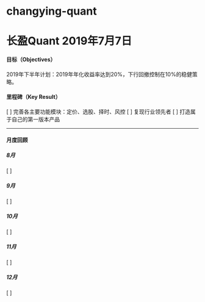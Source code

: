 # changying-quant
# 长盈Quant 2019年7月7日

#### 目标（Objectives）
2019年下半年计划：2019年年化收益率达到20%，下行回撤控制在10%的稳健策略。

#### 里程碑（Key Result）
[ ] 完善各主要功能模块：定价、选股、择时、风控
[ ] 复现行业领先者
[ ] 打造属于自己的第一版本产品

* * *
#### 月度回顾
##### 8月
[ ] 

##### 9月
[ ] 

##### 10月
[ ] 

##### 11月
[ ] 

##### 12月
[ ] 